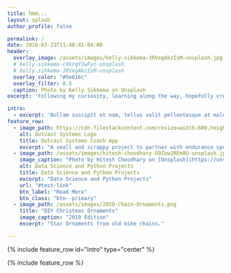 ```yaml
---
title: hmm...
layout: splash
author_profile: false

permalink: /
date: 2016-03-23T11:48:41-04:00
header:
  overlay_image: /assets/images/kelly-sikkema-JRVxgAkzIsM-unsplash.jpg
  # kelly-sikkema-cXkrqY2wFyc-unsplash
  # kelly-sikkema-JRVxgAkzIsM-unsplash  
  overlay_color: "#5e616c"
  overlay_filter: 0.5  
  caption: Photo by Kelly Sikkema on Unsplash
excerpt: 'Following my curiosity, learning along the way, hopefully creating useful stuff.'

intro:
  - excerpt: 'Nullam suscipit et nam, tellus velit pellentesque at malesuada, enim eaque. Quis nulla, netus tempor in diam gravida tincidunt, *proin faucibus* voluptate felis id sollicitudin. Centered with `type="center"`'
feature_row:
  - image_path: https://cdn.filestackcontent.com/resize=width:600,height:400,fit:crop/lqyKNYxJQbiPREXv5uKl
    alt: Outcast Systems Logo
    title: Outcast Systems Coach App
    excerpt: "A small and scrappy project to partner with endurance sports coaches to help them with their craft"
  - image_path: /assets/images/hitesh-choudhary-D9Zow2REm8U-unsplash.jpg
    image_caption: "Photo by Hitesh Choudhary on [Unsplash](https://unsplash.com/)"
    alt: Data Science and Python Projects
    title: Data Science and Python Projects
    excerpt: "Data Science and Python Projects"
    url: "#test-link"
    btn_label: "Read More"
    btn_class: "btn--primary"
  - image_path: /assets/images/2020-Chain-Ornaments.png  
    title: "DIY Christmas Ornaments"
    image_caption: "2019 Edition"    
    excerpt: "Star Ornaments from old bike chains."

---
```


{% include feature_row id="intro" type="center" %}

{% include feature_row %}
